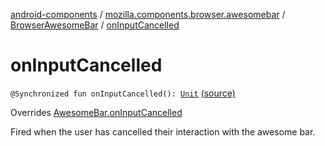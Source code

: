 [android-components](../../index.md) / [mozilla.components.browser.awesomebar](../index.md) / [BrowserAwesomeBar](index.md) / [onInputCancelled](./on-input-cancelled.md)

# onInputCancelled

`@Synchronized fun onInputCancelled(): `[`Unit`](https://kotlinlang.org/api/latest/jvm/stdlib/kotlin/-unit/index.html) [(source)](https://github.com/mozilla-mobile/android-components/blob/master/components/browser/awesomebar/src/main/java/mozilla/components/browser/awesomebar/BrowserAwesomeBar.kt#L209)

Overrides [AwesomeBar.onInputCancelled](../../mozilla.components.concept.awesomebar/-awesome-bar/on-input-cancelled.md)

Fired when the user has cancelled their interaction with the awesome bar.

